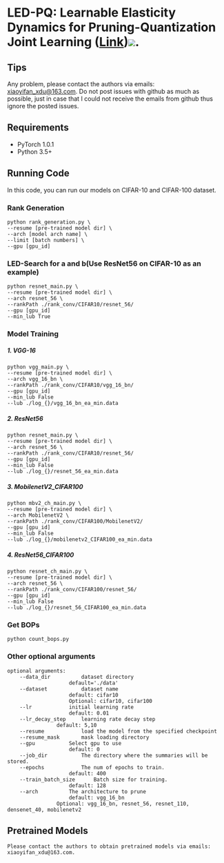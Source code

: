 # LED-PQ: Learnable Elasticity Dynamics for Pruning-Quantization Joint Learning ([Link](https://xxx))![]( https://xxx).



## Tips

Any problem, please contact the authors via emails: xiaoyifan_xdu@163.com. Do not post issues with github as much as possible, just in case that I could not receive the emails from github thus ignore the posted issues.


## Requirements

- PyTorch 1.0.1
- Python 3.5+

## Running Code

In this code, you can run our models on CIFAR-10 and CIFAR-100 dataset. 


### Rank Generation

```shell
python rank_generation.py \
--resume [pre-trained model dir] \
--arch [model arch name] \
--limit [batch numbers] \
--gpu [gpu_id]

```

### LED-Search for a and b(Use ResNet56 on CIFAR-10 as an example)

```shell
python resnet_main.py \
--resume [pre-trained model dir] \
--arch resnet_56 \
--rankPath ./rank_conv/CIFAR10/resnet_56/
--gpu [gpu_id]
--min_lub True
```

### Model Training

##### 1. VGG-16

```shell
python vgg_main.py \
--resume [pre-trained model dir] \
--arch vgg_16_bn \
--rankPath ./rank_conv/CIFAR10/vgg_16_bn/
--gpu [gpu_id]
--min_lub False
--lub ./log_{}/vgg_16_bn_ea_min.data
```
##### 2. ResNet56

```shell
python resnet_main.py \
--resume [pre-trained model dir] \
--arch resnet_56 \
--rankPath ./rank_conv/CIFAR10/resnet_56/
--gpu [gpu_id]
--min_lub False
--lub ./log_{}/resnet_56_ea_min.data
```
##### 3. MobilenetV2_CIFAR100

```shell
python mbv2_ch_main.py \
--resume [pre-trained model dir] \
--arch MobilenetV2 \
--rankPath ./rank_conv/CIFAR100/MobilenetV2/
--gpu [gpu_id]
--min_lub False
--lub ./log_{}/mobilenetv2_CIFAR100_ea_min.data
```
##### 4. ResNet56_CIFAR100

```shell
python resnet_ch_main.py \
--resume [pre-trained model dir] \
--arch resnet_56 \
--rankPath ./rank_conv/CIFAR100/resnet_56/
--gpu [gpu_id]
--min_lub False
--lub ./log_{}/resnet_56_CIFAR100_ea_min.data
```

### Get BOPs
```shell
python count_bops.py
```

### Other optional arguments
```
optional arguments:
    --data_dir			dataset directory
    				default='./data'
    --dataset			dataset name
    				default: cifar10
    				Optional: cifar10, cifar100
    --lr			initial learning rate
    				default: 0.01
    --lr_decay_step		learning rate decay step
				default: 5,10
    --resume			load the model from the specified checkpoint
    --resume_mask		mask loading directory
    --gpu			Select gpu to use
    				default: 0
    --job_dir			The directory where the summaries will be stored.
    --epochs			The num of epochs to train.
    				default: 400
    --train_batch_size		Batch size for training.
    				default: 128
    --arch			The architecture to prune
    				default: vgg_16_bn
				Optional: vgg_16_bn, resnet_56, resnet_110, densenet_40, mobilenetv2
```

## Pretrained Models
```
Please contact the authors to obtain pretrained models via emails: xiaoyifan_xdu@163.com.
```
